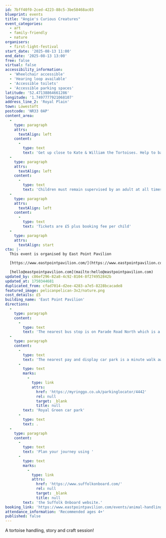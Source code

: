 ```yaml
---
id: 7bff40f0-2ced-4223-88c5-3be58468ac03
blueprint: events
title: "Angie's Curious Creatures"
event_categories:
  - art
  - family-friendly
  - nature
organisers:
  - first-light-festival
start_date: '2025-08-13 11:00'
end_date: '2025-08-13 13:00'
free: false
virtual: false
accessibility_information:
  - 'Wheelchair accessible'
  - 'Hearing loop available'
  - 'Accessible toilets'
  - 'Accessible parking spaces'
latitude: '52.47138864661286'
longitude: '1.7497777921068107'
address_line_2: 'Royal Plain'
town: Lowestoft
postcode: 'NR33 0AP'
content_area:
  -
    type: paragraph
    attrs:
      textAlign: left
    content:
      -
        type: text
        text: 'Get up close to Kate & William the Tortoises. Help to bathe them, learn more about them and prepare for some great for photo opportunities. The session will be rounded off with a tortoise themed story.'
  -
    type: paragraph
    attrs:
      textAlign: left
    content:
      -
        type: text
        text: 'Children must remain supervised by an adult at all times throughout the session. '
  -
    type: paragraph
    attrs:
      textAlign: left
    content:
      -
        type: text
        text: 'Tickets are £5 plus booking fee per child'
  -
    type: paragraph
    attrs:
      textAlign: start
cta: |-
  This event is organised by East Point Pavilion

  [https://www.eastpointpavilion.com/](https://www.eastpointpavilion.com/)

  [hello@eastpointpavilion.com](mailto:hello@eastpointpavilion.com)
updated_by: c86ef296-82a8-4c92-8104-8f274952842b
updated_at: 1750344681
duplicated_from: cfad7014-d2ee-4283-a7e5-8228bcacade8
featured_image: pelicanpelican-3x2/nature.png
cost_details: £5
building_name: 'East Point Pavilion'
directions:
  -
    type: paragraph
    content:
      -
        type: text
        text: 'The nearest bus stop is on Parade Road North which is a three minute walk from East Point Pavilion. There is a selection of buses which connect us to the town centre for example, No X2, X22 and 109.'
  -
    type: paragraph
    content:
      -
        type: text
        text: 'The nearest pay and display car park is a minute walk away at '
      -
        type: text
        marks:
          -
            type: link
            attrs:
              href: 'https://myringgo.co.uk/parkinglocator/4442'
              rel: null
              target: _blank
              title: null
        text: 'Royal Green car park'
      -
        type: text
        text: .
  -
    type: paragraph
    content:
      -
        type: text
        text: 'Plan your journey using '
      -
        type: text
        marks:
          -
            type: link
            attrs:
              href: 'https://www.suffolkonboard.com/'
              rel: null
              target: _blank
              title: null
        text: 'the Suffolk Onboard website.'
booking_link: 'https://www.eastpointpavilion.com/events/animal-handling-with-angies-curious-creatures-ds8e3'
attendance_information: 'Recommended ages 4+'
published: false
---
```

A tortoise handling, story and craft session!
